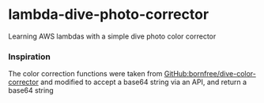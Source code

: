 # lambda-dive-photo-corrector

Learning AWS lambdas with a simple dive photo color corrector

### Inspiration

The color correction functions were taken from [GitHub:bornfree/dive-color-corrector](https://github.com/bornfree/dive-color-corrector/tree/main) and modified to accept a base64 string via an API, and return a base64 string
